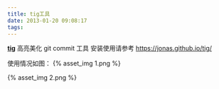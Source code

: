 ```yaml
---
title: tig工具
date: 2013-01-20 09:08:17
tags:
---
```


**[tig](https://jonas.github.io/tig/INSTALL.html)** 高亮美化 git commit 工具
安装使用请参考 https://jonas.github.io/tig/

<!-- more -->

使用情况如图：
{% asset_img 1.png %}

{% asset_img 2.png %}